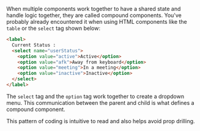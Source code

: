 When multiple components work together to have a shared state and handle logic
together, they are called compound components. You've probably already
encountered it when using HTML components like the `table` or the `select` tag
shown below:

```html
<label>
  Current Status :
  <select name="userStatus">
    <option value="active">Active</option>
    <option value="afk">Away from keyboard</option>
    <option value="meeting">In a meeting</option>
    <option value="inactive">Inactive</option>
  </select>
</label>
```

The `select` tag and the `option` tag work together to create a dropdown menu.
This communication between the parent and child is what defines a compound
component.

This pattern of coding is intuitive to read and also helps avoid prop drilling.
